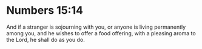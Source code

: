# Numbers 15:14

And if a stranger is sojourning with you, or anyone is living permanently among you, and he wishes to offer a food offering, with a pleasing aroma to the Lord, he shall do as you do.
